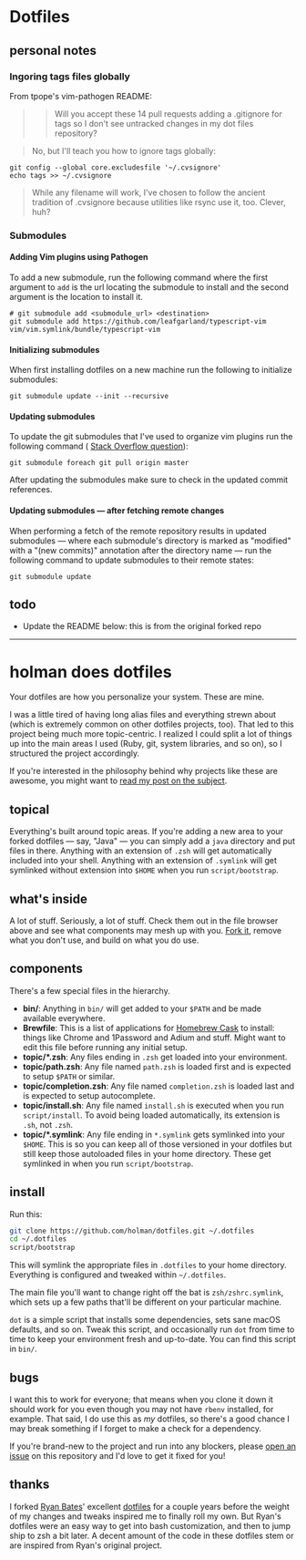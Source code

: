 # Dotfiles

## personal notes

### Ingoring tags files globally
From tpope's vim-pathogen README:

  >>Will you accept these 14 pull requests adding a .gitignore for tags so I don't see untracked changes in my dot files repository?

  >No, but I'll teach you how to ignore tags globally:

  ```
  git config --global core.excludesfile '~/.cvsignore'
  echo tags >> ~/.cvsignore
  ```

  >While any filename will work, I've chosen to follow the ancient tradition of .cvsignore because utilities like rsync use it, too. Clever, huh?

### Submodules

#### Adding Vim plugins using Pathogen

To add a new submodule, run the following command where the first argument to
`add` is the url locating the submodule to install and the second argument is
the location to install it.

    # git submodule add <submodule_url> <destination>
    git submodule add https://github.com/leafgarland/typescript-vim vim/vim.symlink/bundle/typescript-vim

#### Initializing submodules

When first installing dotfiles on a new machine run the following to initialize submodules:

    git submodule update --init --recursive

#### Updating submodules

To update the git submodules that I've used to organize vim plugins run the following command (
[Stack Overflow question](http://stackoverflow.com/questions/5828324/update-git-submodule)):

  ```
  git submodule foreach git pull origin master
  ```

After updating the submodules make sure to check in the updated commit references.

#### Updating submodules — after fetching remote changes

When performing a fetch of the remote repository results in updated submodules
— where each submodule's directory is marked as "modified" with a "(new
commits)" annotation after the directory name — run the following command to
update submodules to their remote states:

  ```
  git submodule update
  ```

## todo

* Update the README below: this is from the original forked repo

---

# holman does dotfiles

Your dotfiles are how you personalize your system. These are mine.

I was a little tired of having long alias files and everything strewn about
(which is extremely common on other dotfiles projects, too). That led to this
project being much more topic-centric. I realized I could split a lot of things
up into the main areas I used (Ruby, git, system libraries, and so on), so I
structured the project accordingly.

If you're interested in the philosophy behind why projects like these are
awesome, you might want to [read my post on the
subject](http://zachholman.com/2010/08/dotfiles-are-meant-to-be-forked/).

## topical

Everything's built around topic areas. If you're adding a new area to your
forked dotfiles — say, "Java" — you can simply add a `java` directory and put
files in there. Anything with an extension of `.zsh` will get automatically
included into your shell. Anything with an extension of `.symlink` will get
symlinked without extension into `$HOME` when you run `script/bootstrap`.

## what's inside

A lot of stuff. Seriously, a lot of stuff. Check them out in the file browser
above and see what components may mesh up with you.
[Fork it](https://github.com/holman/dotfiles/fork), remove what you don't
use, and build on what you do use.

## components

There's a few special files in the hierarchy.

- **bin/**: Anything in `bin/` will get added to your `$PATH` and be made
  available everywhere.
- **Brewfile**: This is a list of applications for [Homebrew Cask](http://caskroom.io) to install: things like Chrome and 1Password and Adium and stuff. Might want to edit this file before running any initial setup.
- **topic/\*.zsh**: Any files ending in `.zsh` get loaded into your
  environment.
- **topic/path.zsh**: Any file named `path.zsh` is loaded first and is
  expected to setup `$PATH` or similar.
- **topic/completion.zsh**: Any file named `completion.zsh` is loaded
  last and is expected to setup autocomplete.
- **topic/install.sh**: Any file named `install.sh` is executed when you run `script/install`. To avoid being loaded automatically, its extension is `.sh`, not `.zsh`.
- **topic/\*.symlink**: Any file ending in `*.symlink` gets symlinked into
  your `$HOME`. This is so you can keep all of those versioned in your dotfiles
  but still keep those autoloaded files in your home directory. These get
  symlinked in when you run `script/bootstrap`.

## install

Run this:

```sh
git clone https://github.com/holman/dotfiles.git ~/.dotfiles
cd ~/.dotfiles
script/bootstrap
```

This will symlink the appropriate files in `.dotfiles` to your home directory.
Everything is configured and tweaked within `~/.dotfiles`.

The main file you'll want to change right off the bat is `zsh/zshrc.symlink`,
which sets up a few paths that'll be different on your particular machine.

`dot` is a simple script that installs some dependencies, sets sane macOS
defaults, and so on. Tweak this script, and occasionally run `dot` from
time to time to keep your environment fresh and up-to-date. You can find
this script in `bin/`.

## bugs

I want this to work for everyone; that means when you clone it down it should
work for you even though you may not have `rbenv` installed, for example. That
said, I do use this as *my* dotfiles, so there's a good chance I may break
something if I forget to make a check for a dependency.

If you're brand-new to the project and run into any blockers, please
[open an issue](https://github.com/holman/dotfiles/issues) on this repository
and I'd love to get it fixed for you!

## thanks

I forked [Ryan Bates](http://github.com/ryanb)' excellent
[dotfiles](http://github.com/ryanb/dotfiles) for a couple years before the
weight of my changes and tweaks inspired me to finally roll my own. But Ryan's
dotfiles were an easy way to get into bash customization, and then to jump ship
to zsh a bit later. A decent amount of the code in these dotfiles stem or are
inspired from Ryan's original project.
